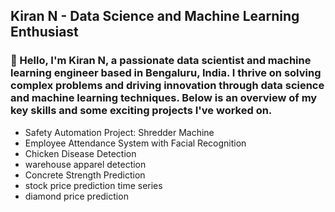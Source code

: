 ## Kiran N - Data Science and Machine Learning Enthusiast

### 👋 Hello, I'm Kiran N, a passionate data scientist and machine learning engineer based in Bengaluru, India. I thrive on solving complex problems and driving innovation through data science and machine learning techniques. Below is an overview of my key skills and some exciting projects I've worked on. 

- Safety Automation Project: Shredder Machine
- Employee Attendance System with Facial Recognition
- Chicken Disease Detection
- warehouse apparel detection
- Concrete Strength Prediction
- stock price prediction time series
- diamond price prediction



